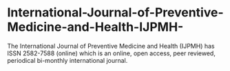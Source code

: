 # International-Journal-of-Preventive-Medicine-and-Health-IJPMH-
The International Journal of Preventive Medicine and Health (IJPMH) has ISSN 2582-7588 (online) which is an online, open access, peer reviewed, periodical bi-monthly international journal.
